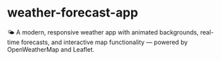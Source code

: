 # weather-forecast-app
🌤️ A modern, responsive weather app with animated backgrounds, real-time forecasts, and interactive map functionality — powered by OpenWeatherMap and Leaflet.
